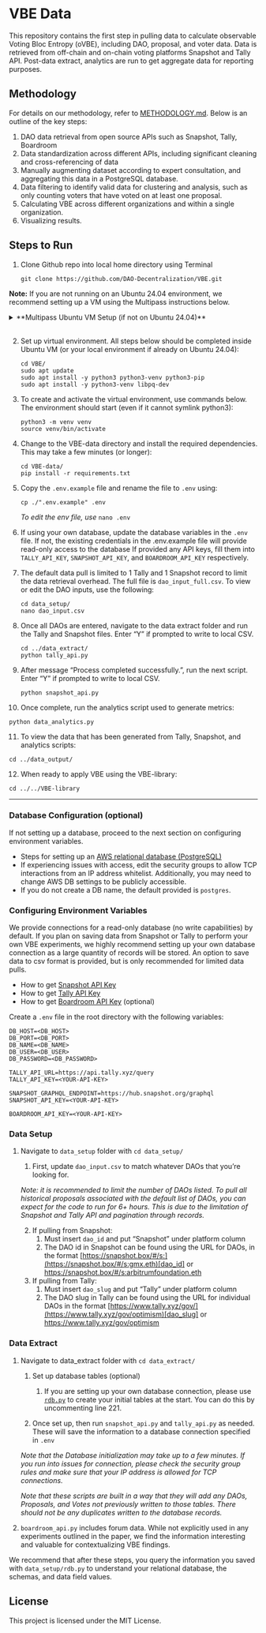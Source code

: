 # VBE Data

This repository contains the first step in pulling data to calculate observable Voting Bloc Entropy (oVBE), including DAO, proposal, and voter data. Data is retrieved from off-chain and on-chain voting platforms Snapshot and Tally API. Post-data extract, analytics are run to get aggregate data for reporting purposes. 

## Methodology

For details on our methodology, refer to [METHODOLOGY.md](METHODOLOGY.md). Below is an outline of the key steps:

1. DAO data retrieval from open source APIs such as Snapshot, Tally, Boardroom
2. Data standardization across different APIs, including significant cleaning and cross-referencing of data
3. Manually augmenting dataset according to expert consultation, and aggregating this data in a PostgreSQL database.
4. Data filtering to identify valid data for clustering and analysis, such as only counting voters that have voted on at least one proposal.
5. Calculating VBE across different organizations and within a single organization.
6. Visualizing results.


## Steps to Run 

1. Clone Github repo into local home directory using Terminal
   ```
   git clone https://github.com/DAO-Decentralization/VBE.git
   ```

**Note:** If you are not running on an Ubuntu 24.04 environment, we recommend setting up a VM using the Multipass instructions below.

<details>
  <summary>**Multipass Ubuntu VM Setup (if not on Ubuntu 24.04)**</summary>

### Install and Set up Multipass Ubuntu VM

1. Install Multipass using the instructions from <https://canonical.com/multipass/install>
2. In Terminal, use the following command to launch a VM named “ovbe”
    ```
    multipass launch --name ovbe --cpus 4 --memory 16G --disk 20G
    ```
3. You can mount the VBE repository into the VM with this command:
    ```
    multipass mount ./VBE ovbe
    ```
 
4. Enter a shell into the VM:
    ```
    multipass shell ovbe
    ```
5. Once complete, switch over to the ubuntu ovbe VM Terminal tab to make sure that it was mounted properly. The below should return `VBE` in the output:
    ```
    ubuntu@ovbe:~$ ls
    VBE  snap
    ```   
</details>
<br>

2. Set up virtual environment. All steps below should be completed inside Ubuntu VM (or your local environment if already on Ubuntu 24.04):
   ```
   cd VBE/
   sudo apt update
   sudo apt install -y python3 python3-venv python3-pip
   sudo apt install -y python3-venv libpq-dev
   ```
3. To create and activate the virtual environment, use commands below. The environment should start (even if it cannot symlink python3):
    ```
    python3 -m venv venv
    source venv/bin/activate
    ```
4. Change to the VBE-data directory and install the required dependencies. This may take a few minutes (or longer):
    ```
    cd VBE-data/
    pip install -r requirements.txt
    ```
5. Copy the `.env.example` file and rename the file to `.env` using:
    ```
    cp ./".env.example" .env
    ```
   _To edit the env file, use_ `nano .env`

6. If using your own database, update the database variables in the `.env` file. If not, the existing credentials in the .env.example file will provide read-only access to the database If provided any API keys, fill them into `TALLY_API_KEY`, `SNAPSHOT_API_KEY`, and `BOARDROOM_API_KEY` respectively.

7. The default data pull is limited to 1 Tally and 1 Snapshot record to limit the data retrieval overhead. The full file is `dao_input_full.csv`. To view or edit the DAO inputs, use the following:
    ```
    cd data_setup/
    nano dao_input.csv
    ```

8. Once all DAOs are entered, navigate to the data extract folder and run the Tally and Snapshot files. Enter “Y” if prompted to write to local CSV.
    ```
    cd ../data_extract/
    python tally_api.py
    ```
9. After message “Process completed successfully.”, run the next script. Enter “Y” if prompted to write to local CSV.
   ```
   python snapshot_api.py
   ```
10. Once complete, run the analytics script used to generate metrics:
   ```
   python data_analytics.py
   ```
11. To view the data that has been generated from Tally, Snapshot, and analytics scripts:
   ```
   cd ../data_output/
   ```
12. When ready to apply VBE using the VBE-library:
   ```
   cd ../../VBE-library
   ```

---

### Database Configuration (optional)
If not setting up a database, proceed to the next section on configuring environment variables. 

- Steps for setting up an [AWS relational database (PostgreSQL)](https://docs.aws.amazon.com/AmazonRDS/latest/UserGuide/CHAP_GettingStarted.CreatingConnecting.PostgreSQL.html)
- If experiencing issues with access, edit the security groups to allow TCP interactions from an IP address whitelist. Additionally, you may need to change AWS DB settings to be publicly accessible.
- If you do not create a DB name, the default provided is `postgres`.

### Configuring Environment Variables
We provide connections for a read-only database (no write capabilities) by default. If you plan on saving data from Snapshot or Tally to perform your own VBE experiments, we highly recommend setting up your own database connection as a large quantity of records will be stored. An option to save data to csv format is provided, but is only recommended for limited data pulls.

- How to get [Snapshot API Key](https://tally.so/r/3laKWp)
- How to get [Tally API Key](https://docs.tally.xyz/set-up-and-technical-documentation/welcome)
- How to get [Boardroom API Key](https://docs.boardroom.io/docs/api/cd5e0c8aa2bc1-overview) (optional)

Create a `.env` file in the root directory with the following variables:

```
DB_HOST=<DB_HOST>
DB_PORT=<DB_PORT>
DB_NAME=<DB_NAME>
DB_USER=<DB_USER>
DB_PASSWORD=<DB_PASSWORD>

TALLY_API_URL=https://api.tally.xyz/query
TALLY_API_KEY=<YOUR-API-KEY>

SNAPSHOT_GRAPHQL_ENDPOINT=https://hub.snapshot.org/graphql
SNAPSHOT_API_KEY=<YOUR-API-KEY>

BOARDROOM_API_KEY=<YOUR-API-KEY>
```

### Data Setup
1. Navigate to `data_setup` folder with `cd data_setup/`
    1. First, update `dao_input.csv` to match whatever DAOs that you’re looking for.
    
    _Note: it is recommended to limit the number of DAOs listed. To pull all historical proposals associated with the default list of DAOs, you can expect for the code to run for 6+ hours. This is due to the limitation of Snapshot and Tally API and pagination through records._
   
    2. If pulling from Snapshot:
        1. Must insert `dao_id` and put “Snapshot” under platform column
        2. The DAO id in Snapshot can be found using the URL for DAOs, in the format [https://snapshot.box/#/s:](https://snapshot.box/#/s:gmx.eth)[dao_id] or https://snapshot.box/#/s:arbitrumfoundation.eth
    3. If pulling from Tally:
        1. Must insert `dao_slug` and put “Tally” under platform column
        2. The DAO slug in Tally can be found using the URL for individual DAOs in the format [https://www.tally.xyz/gov/](https://www.tally.xyz/gov/optimism)[dao_slug] or https://www.tally.xyz/gov/optimism

### Data Extract 
1. Navigate to data_extract folder with `cd data_extract/` 
    1. Set up database tables (optional)
         1. If you are setting up your own database connection, please use [`rdb.py`](http://rdb.py) to create your initial tables at the start. You can do this by uncommenting line 221.

    1. Once set up, then run `snapshot_api.py` and `tally_api.py` as needed. These will save the information to a database connection specified in `.env`

   _Note that the Database initialization may take up to a few minutes. If you run into issues for connection, please check the security group rules and make sure that your IP address is allowed for TCP connections._
   
    _Note that these scripts are built in a way that they will add any DAOs, Proposals, and Votes not previously written to those tables. There should not be any duplicates written to the database records._

3. `boardroom_api.py` includes forum data. While not explicitly used in any experiments outlined in the paper, we find the information interesting and valuable for contextualizing VBE findings.

We recommend that after these steps, you query the information you saved with ```data_setup/rdb.py``` to understand your relational database, the schemas, and data field values.

## License

This project is licensed under the MIT License.
